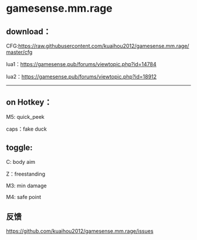 # gamesense.mm.rage



download：
---

CFG:https://raw.githubusercontent.com/kuaihou2012/gamesense.mm.rage/master/cfg

lua1：https://gamesense.pub/forums/viewtopic.php?id=14784

lua2：https://gamesense.pub/forums/viewtopic.php?id=18912



-------------------------------------------------------------------------------------------

on Hotkey：
---

M5: quick_peek

caps：fake duck

toggle:
---
C: body aim

Z：freestanding

M3: min damage

M4: safe point



反馈
--
https://github.com/kuaihou2012/gamesense.mm.rage/issues
